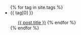 <ul id="tags-side-menu">
    {% for tag in site.tags %}
  <li>{{ tag[0] }}</li>
    <ul
        {% for post in tag[1] %}
        <li><a href="{{ post.url }}">{{ post.title }}</a></li>
        {% endfor %}
    </ul>
{% endfor %}  
</ul>
